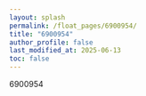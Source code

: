 ```yaml
---
layout: splash
permalink: /float_pages/6900954/
title: "6900954"
author_profile: false
last_modified_at: 2025-06-13
toc: false
---
```

 
6900954
